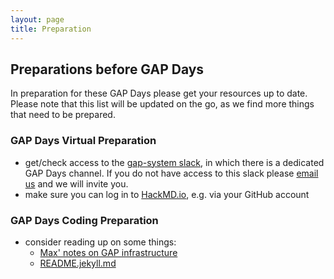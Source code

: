 ```yaml
---
layout: page
title: Preparation
---   
```

## Preparations before GAP Days

In preparation for these GAP Days please get your resources up to date.
Please note that this list will be updated on the go, as we find more things that need to be prepared.

### GAP Days Virtual Preparation
- get/check access to the [gap-system slack](https://gap-system.slack.com), in which there is a dedicated GAP Days channel.
If you do not have access to this slack please [email us](mailto:{{site.email}}) and we will invite you.
- make sure you can log in to [HackMD.io](https://hackmd.io), e.g. via your GitHub account

### GAP Days Coding Preparation
- consider reading up on some things:
    - [Max' notes on GAP infrastructure](https://hackmd.io/EUtMx_2mRTaIYYlWSaVI6A)
    - [README.jekyll.md](https://github.com/gap-system/GapWWW/blob/jekyll/README.jekyll.md)
